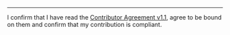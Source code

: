 

______________________________________
I confirm that I have read the [Contributor Agreement v1.1](https://github.com/tegonal/github-commons/blob/v0.4.0-SNAPSHOT/.github/Contributor%20Agreement.txt), agree to be bound on them and confirm that my contribution is compliant.
